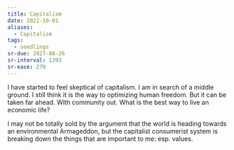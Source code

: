 ```yaml
---
title: Capitalism
date: 2022-10-01
aliases:
  - Capitalism
tags:
  - seedlings
sr-due: 2027-08-26
sr-interval: 1393
sr-ease: 270
---
```

I have started to feel skeptical of capitalism. I am in search of a middle ground. I still think it is the way to optimizing human freedom. But it can be taken far ahead. With community out. What is the best way to live an economic life?

I may not be totally sold by the argument that the world is heading towards an environmental Armageddon, but the capitalist consumerist system is breaking down the things that are important to me: esp. values.